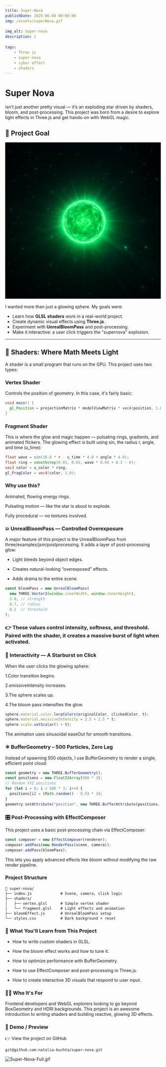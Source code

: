 ```yaml
---
title: Super-Nova
publishDate: 2025-06-08 00:00:00
img: /assets/superNova.gif

img_alt: Super-nova
description: |

tags:
    - Three js
    - super-nova
    - cyber effect
    - shaders
---
```



# Super Nova 

isn’t just another pretty visual — it’s an exploding star driven by shaders, bloom, and post-processing. This project was born from a desire to explore light effects in Three.js and get hands-on with WebGL magic.

## 🌠 Project Goal

![super-nova-ai.png](../../assets/super-nova-ai.png)

I wanted more than just a glowing sphere. My goals were:

- Learn how **GLSL shaders** work in a real-world project.
- Create dynamic visual effects using **Three.js**.
- Experiment with **UnrealBloomPass** and post-processing.
- Make it interactive: a user click triggers the "supernova" explosion.

---

## 🧪 Shaders: Where Math Meets Light

A shader is a small program that runs on the GPU. This project uses two types:

### Vertex Shader

Controls the position of geometry. In this case, it's fairly basic:

```glsl
void main() {
  gl_Position = projectionMatrix * modelViewMatrix * vec4(position, 1.0);
}
```

### Fragment Shader

This is where the glow and magic happen — pulsating rings, gradients, and animated flickers. The glowing effect is built using sin, the radius r, angle, and time (u_time):

```glsl
float wave = sin(10.0 * r - u_time * 4.0 + angle * 4.0);
float ring = smoothstep(0.01, 0.02, wave * 0.05 + 0.3 - r);
vec3 color = u_color * ring;
gl_FragColor = vec4(color, 1.0);
```

### Why use this?

Animated, flowing energy rings.

Pulsating motion — like the star is about to explode.

Fully procedural — no textures involved.


### 💥 UnrealBloomPass — Controlled Overexposure

A major feature of this project is the UnrealBloomPass from three/examples/jsm/postprocessing. It adds a layer of post-processing glow:

- Light bleeds beyond object edges.

- Creates natural-looking “overexposed” effects.

- Adds drama to the entire scene.

```js
const bloomPass = new UnrealBloomPass(
  new THREE.Vector2(window.innerWidth, window.innerHeight),
  3.0, // strength
  0.7, // radius
  0.1  // threshold
);
```
### 👉 These values control intensity, softness, and threshold. Paired with the shader, it creates a massive burst of light when activated.

### 🔘 Interactivity — A Starburst on Click

When the user clicks the glowing sphere:

1.Color transition begins.

2.emissiveIntensity increases.

3.The sphere scales up.

4.The bloom pass intensifies the glow.


```js
sphere.material.color.lerpColors(originalColor, clickedColor, t);
sphere.material.emissiveIntensity = 2.5 + 2.5 * t;
sphere.scale.setScalar(1 + t);
```
The animation uses sinusoidal easeOut for smooth transitions.

### ⚛️ BufferGeometry – 500 Particles, Zero Lag

Instead of spawning 500 objects, I use BufferGeometry to render a single, efficient point cloud:

```js
const geometry = new THREE.BufferGeometry();
const positions = new Float32Array(500 * 3);
// Random XYZ positions
for (let i = 0; i < 500 * 3; i++) {
  positions[i] = (Math.random() - 0.5) * 10;
}
geometry.setAttribute("position", new THREE.BufferAttribute(positions, 3));
```
### 🎛️ Post-Processing with EffectComposer

This project uses a basic post-processing chain via EffectComposer:

```js
const composer = new EffectComposer(renderer);
composer.addPass(new RenderPass(scene, camera));
composer.addPass(bloomPass);
```
This lets you apply advanced effects like bloom without modifying the raw render pipeline.

### Project Structure

```
📁 super-nova/
├── index.js             # Scene, camera, click logic
├── shaders/
│   ├── vertex.glsl      # Simple vertex shader
│   └── fragment.glsl    # Light effects and animation
├── bloomEffect.js       # UnrealBloomPass setup
└── styles.css           # Dark background + reset
```

### 🧠 What You'll Learn from This Project

- How to write custom shaders in GLSL.

- How the bloom effect works and how to tune it.

- How to optimize performance with BufferGeometry.

- How to use EffectComposer and post-processing in Three.js.

- How to create interactive 3D visuals that respond to user input.


### 👩‍🚀 Who It's For

Frontend developers and WebGL explorers looking to go beyond BoxGeometry and HDRI backgrounds. This project is an awesome introduction to writing shaders and building reactive, glowing 3D effects.


### 📸 Demo / Preview

👉 View the project on GitHub

```
git@github.com:natalia-kuchta/super-nova.git
```


![Super-Nova-Full.gif](/assets/Super-Nova-Full.gif)









